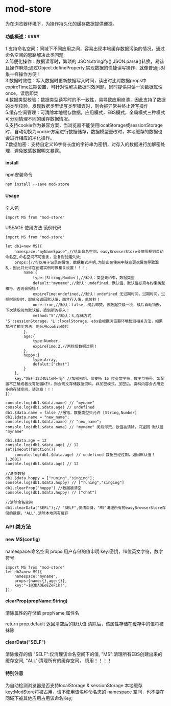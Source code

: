 # mod-store #

为在浏览器环境下，为操作持久化的缓存数据提供便捷。<br>

#### 功能概述：####
1.支持命名空间：同域下不同应用之间，容易出现本地缓存数据污染的情况，通过命名空间的思路解决此类问题;<br>
2.简便化操作：数据读写时，繁琐的 JSON.stringify(),JSON.parse()转换，易错且操作麻烦;通过Object.defineProperty,实现数据的快捷读写操作，就像普通js对象一样操作方便！<br>
3.数据时效性：写入数据时更新数据写入时间，读出时比对数据props中expireTime过期设置，可针对性解决数据时效问题，同时提供只读一次数据属性once，读后即焚<br>
4.数据类型校验：数据类型读写时的不一致性，易导致应用崩溃，因此支持了数据的类型校验，发现数据类型读写类型错误时，则会报异常并终止读写操作<br>
5.缓存空间管理：可清除本地缓存数据，应用模式，EBS模式，全局模式三种模式可分别情理不同的缓存数据情况。<br>
6.支持cookie作为兼容方案，当浏览器不能使用localStorage或sessionStorage时，自动切换为cookie方案进行数据储存，数据模型更改时，本地缓存的数据也会进行相应的净化操作。<br>
7.数据加密：支持自定义16字符长度的字符串为密钥，对存入的数据进行加解密处理，避免敏感数据明文暴露。<br>
#### install ####
npm安装命令
```
npm install --save mod-store
```

#### Usage ####

引入包
```
import MS from "mod-store"
```

USEAGE 使用方法 范例代码

```
import MS from "mod-store"

let db1=new MS({
    namespace:"myNameSpace",//给出命名空间，easyBrowserStore会依照规则自动命名空,命名空间不可重复，重复则创建失效;
    props:{//可以用于记录的属性，数据格式声明,为防止在使用中随意更改属性导致混乱，因此只允许在创建实例时做相关设置！！！;
        name:{
            type:[String,Number],//默认：类型无约束，数据类型
            default:"myname",//默认：undefined，默认值，默认值必须与约束类型相符，否则会报错！
            expireTime:undefined,//默认：undefined 无过期时间，过期时间，过期时间到时，取值会返回默认值，而非存入值，单位秒！
            once:true,//默认：false, 阅后即焚，该数据只读一次，读后自动销毁，下次读取则为默认值，直到新的存入！
            method:"S"//默认：S,存储方式 'S':sessionStorage，'L':localStorage, ebs会根据浏览器环境检测相关方法，如果禁用了相关方法，则会用cookie替代
        }，
        age:{
            type:Number,
            expireTime:2,//两秒后数据过期！
        },
        hoppy:{
            type:Array,
            defalut:["chat"]
        }
    },
    key:"XEF!1234UiteM~!@" //加密密钥，仅支持 16 位英文字符，数字与符号，如配置不正确或者没有配置KEY，则会明文存储数据资料，非加密模式，加密后，资料内容会占用更多的存储空间，请注意！！！
});

console.log(db1.$data.name) // "myname"
console.log(db1.$data.age) // undefined
db1.$data.name = false //报错，数据类型只允许 [String,Number]
db1.$data.name = "new_name";
console.log(db1.$data.name) // "new_name";
console.log(db1.$data.name) // "myname" 阅后即焚，数值被清除，只返回 默认值 "myname"

db1.$data.age = 12
console.log(db1.$data.age) // 12
setTimeout(function(){
    console.log(db1.$data.age) // undefined 数据已经过期，返回默认值！
},2001)
console.log(db1.$data.age) // 12

//清除数据
db1.$data.hoppy = ["runing","singing"];
console.log(db1.$data.hoppy) // ["runing","singing"]
db1.clearProp("hoppy") //数据被清空
console.log(db1.$data.hoppy) // ["chat"]

//清除命名空间
db1.clearData("SEFL");// "SELF",仅清自身，"MS"清理所有的easyBrowserStore存储的数据，"ALL",清除本地所有缓存 
```

### API 类方法 ###
#### new MS(config)<br> ####
namespace:命名空间
props:用户存储的值申明
key:密钥，16位英文字符，数字符号

```
import MS from "mod-store"
let db2=new MS({
    namespace:"myname",
    props:{name:{},age:{}},
    key:"~1@3DAQEeEZeFik!",
});
```
####  clearProp(propName:String) #### 
清除属性的存储值
propName:属性名

return prop.default 返回清空后的默认值
清除后，该属性存储在缓存中的值将被抹除

####  clearData("SELF") #### 
清除缓存的值
"SELF":仅清理该命名空间下的值,
"MS":清理所有EBS创建出来的缓存空间,
"ALL":清理所有的缓存空间， 慎用！！！！

####  特别注意 ####
为自动检测浏览器是否支持localStorage & sessionStorage
本地缓存key:ModStore将被占用，请不使用该名称命名您的 namespace 空间，也不要在同域下被其他应用占用该命名Key;
